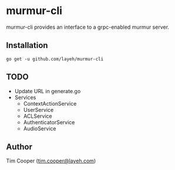 # murmur-cli

murmur-cli provides an interface to a grpc-enabled murmur server.

## Installation

    go get -u github.com/layeh/murmur-cli

## TODO

- Update URL in generate.go
- Services
    - ContextActionService
    - UserService
    - ACLService
    - AuthenticatorService
    - AudioService

## Author

Tim Cooper (<tim.cooper@layeh.com>)
